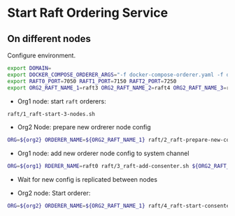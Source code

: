 # Start Raft Ordering Service

## On different nodes


Configure environment. 
```bash
export DOMAIN=
export DOCKER_COMPOSE_ORDERER_ARGS="-f docker-compose-orderer.yaml -f docker-compose-orderer-ports.yaml"
export RAFT0_PORT=7050 RAFT1_PORT=7150 RAFT2_PORT=7250
export ORG2_RAFT_NAME_1=raft3 ORG2_RAFT_NAME_2=raft4 ORG2_RAFT_NAME_3=raft5
```

* Org1 node: start `raft` orderers:  
```bash
raft/1_raft-start-3-nodes.sh 
```

* Org2 Node: prepare new ordrerer node config 
```bash
ORG=${org2} ORDERER_NAME=${ORG2_RAFT_NAME_1} raft/2_raft-prepare-new-consenter.sh
```

* Org1 node: add new orderer node config to system channel
```bash
ORG=${org1} RDERER_NAME=raft0 raft/3_raft-add-consenter.sh ${ORG2_RAFT_NAME_1} ${ORG2_DOMAIN:-${DOMAIN}} ${RAFT0_PORT}
```
* Wait for new config is replicated between nodes 

* Org2 node: Start orderer:
```bash
ORG=${org2} ORDERER_NAME=${ORG2_RAFT_NAME_1} raft/4_raft-start-consenter.sh www.${domain1}
```

